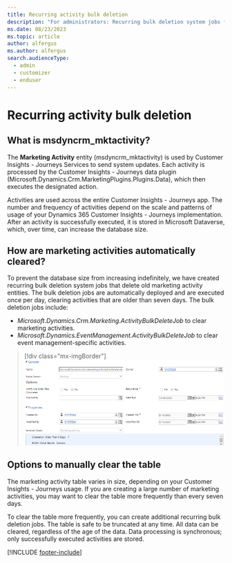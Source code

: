 ```yaml
---
title: Recurring activity bulk deletion
description: "For administrators: Recurring bulk deletion system jobs for Dynamics 365 Customer Insights - Journeys."
ms.date: 08/23/2023
ms.topic: article
author: alfergus
ms.author: alfergus
search.audienceType:
  - admin
  - customizer
  - enduser
---
```


# Recurring activity bulk deletion

## What is msdyncrm_mktactivity?

The **Marketing Activity** entity (msdyncrm_mktactivity) is used by Customer Insights - Journeys Services to send system updates. Each activity is processed by the Customer Insights - Journeys data plugin (Microsoft.Dynamics.Crm.MarketingPlugins.Plugins.Data), which then executes the designated action.

Activities are used across the entire Customer Insights - Journeys app. The number and frequency of activities depend on the scale and patterns of usage of your Dynamics 365 Customer Insights - Journeys implementation. After an activity is successfully executed, it is stored in Microsoft Dataverse, which, over time, can increase the database size.

## How are marketing activities automatically cleared?

To prevent the database size from increasing indefinitely, we have created recurring bulk deletion system jobs that delete old marketing activity entities. The bulk deletion jobs are automatically deployed and are executed once per day, clearing activities that are older than seven days. The bulk deletion jobs include:

- *Microsoft.Dynamics.Crm.Marketing.ActivityBulkDeleteJob* to clear marketing activities.
- *Microsoft.Dynamics.EventManagement.ActivityBulkDeleteJob* to clear event management-specific activities.

> [!div class="mx-imgBorder"]
> ![Deployed bulk activity deletion job on a customer instance.](media/bulk-activity-deletion.png)

## Options to manually clear the table

The marketing activity table varies in size, depending on your Customer Insights - Journeys usage. If you are creating a large number of marketing activities, you may want to clear the table more frequently than every seven days.

To clear the table more frequently, you can create additional recurring bulk deletion jobs. The table is safe to be truncated at any time. All data can be cleared, regardless of the age of the data. Data processing is synchronous; only successfully executed activities are stored.

[!INCLUDE [footer-include](./includes/footer-banner.md)]
